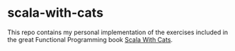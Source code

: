 # scala-with-cats

This repo contains my personal implementation of the exercises included in the
great Functional Programming book
[Scala With Cats](https://underscore.io/books/scala-with-cats/).


